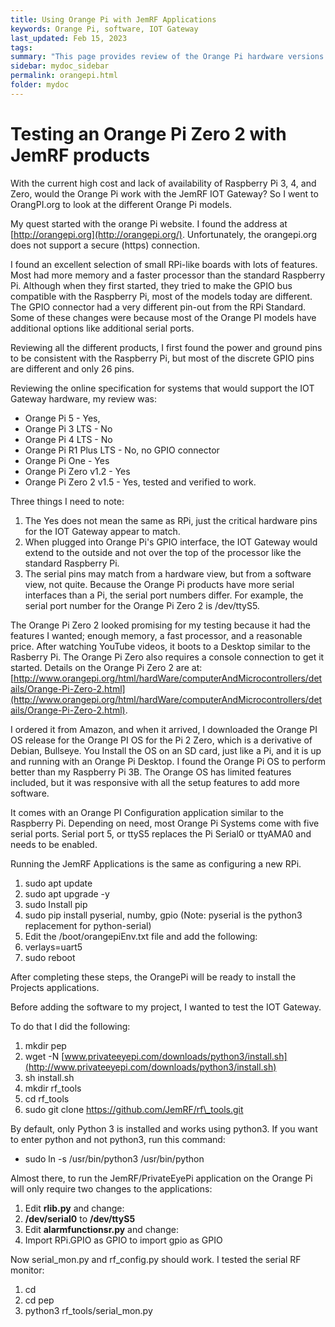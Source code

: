 ```yaml
---
title: Using Orange Pi with JemRF Applications
keywords: Orange Pi, software, IOT Gateway
last_updated: Feb 15, 2023
tags:
summary: "This page provides review of the Orange Pi hardware versions with JemRF IOT Gateway."
sidebar: mydoc_sidebar
permalink: orangepi.html
folder: mydoc
---
```


# Testing an Orange Pi Zero 2 with JemRF products

With the current high cost and lack of availability of Raspberry Pi 3, 4, and Zero, would the Orange Pi work with the JemRF IOT Gateway? So I went to OrangPI.org to look at the different Orange Pi models.

My quest started with the orange Pi website. I found the address at [http://orangepi.org](http://orangepi.org/). Unfortunately, the orangepi.org does not support a secure (https) connection.

I found an excellent selection of small RPi-like boards with lots of features. Most had more memory and a faster processor than the standard Raspberry Pi. Although when they first started, they tried to make the GPIO bus compatible with the Raspberry Pi, most of the models today are different. The GPIO connector had a very different pin-out from the RPi Standard. Some of these changes were because most of the Orange PI models have additional options like additional serial ports.

Reviewing all the different products, I first found the power and ground pins to be consistent with the Raspberry Pi, but most of the discrete GPIO pins are different and only 26 pins.

Reviewing the online specification for systems that would support the IOT Gateway hardware, my review was:

- Orange Pi 5 - Yes,
- Orange Pi 3 LTS - No
- Orange Pi 4 LTS - No
- Orange Pi R1 Plus LTS - No, no GPIO connector
- Orange Pi One - Yes
- Orange Pi Zero v1.2 - Yes
- Orange Pi Zero 2 v1.5 - Yes, tested and verified to work.

Three things I need to note:

1. The Yes does not mean the same as RPi, just the critical hardware pins for the IOT Gateway appear to match.
2. When plugged into Orange Pi's GPIO interface, the IOT Gateway would extend to the outside and not over the top of the processor like the standard Raspberry Pi.
3. The serial pins may match from a hardware view, but from a software view, not quite. Because the Orange Pi products have more serial interfaces than a Pi, the serial port numbers differ. For example, the serial port number for the Orange Pi Zero 2 is /dev/ttyS5.

The Orange Pi Zero 2 looked promising for my testing because it had the features I wanted; enough memory, a fast processor, and a reasonable price. After watching YouTube videos, it boots to a Desktop similar to the Rasberry Pi. The Orange Pi Zero also requires a console connection to get it started. Details on the Orange Pi Zero 2 are at: [http://www.orangepi.org/html/hardWare/computerAndMicrocontrollers/details/Orange-Pi-Zero-2.html](http://www.orangepi.org/html/hardWare/computerAndMicrocontrollers/details/Orange-Pi-Zero-2.html).

I ordered it from Amazon, and when it arrived, I downloaded the Orange PI OS release for the Orange PI OS for the Pi 2 Zero, which is a derivative of Debian, Bullseye. You Install the OS on an SD card, just like a Pi, and it is up and running with an Orange Pi Desktop. I found the Orange Pi OS to perform better than my Raspberry Pi 3B. The Orange OS has limited features included, but it was responsive with all the setup features to add more software.

It comes with an Orange PI Configuration application similar to the Raspberry Pi. Depending on need, most Orange Pi Systems come with five serial ports. Serial port 5, or ttyS5 replaces the Pi Serial0 or ttyAMA0 and needs to be enabled.

Running the JemRF Applications is the same as configuring a new RPi.

1. sudo apt update
2. sudo apt upgrade -y
3. sudo Install pip
4. sudo pip install pyserial, numby, gpio (Note: pyserial is the python3 replacement for python-serial)
5. Edit the /boot/orangepiEnv.txt file and add the following:
6. verlays=uart5
7. sudo reboot

After completing these steps, the OrangePi will be ready to install the Projects applications.

Before adding the software to my project, I wanted to test the IOT Gateway.

To do that I did the following:

1. mkdir pep
2. wget -N [www.privateeyepi.com/downloads/python3/install.sh](http://www.privateeyepi.com/downloads/python3/install.sh)
3. sh install.sh
4. mkdir rf\_tools
5. cd rf\_tools
6. sudo git clone https://github.com/JemRF/rf\_tools.git

By default, only Python 3 is installed and works using python3. If you want to enter python and not python3, run this command:

- sudo ln -s /usr/bin/python3 /usr/bin/python

Almost there, to run the JemRF/PrivateEyePi application on the Orange Pi will only require two changes to the applications:

1. Edit **rlib.py** and change:
2. **/dev/serial0** to **/dev/ttyS5**
3. Edit **alarmfunctionsr.py** and change:
4. Import RPi.GPIO as GPIO to import gpio as GPIO

Now serial\_mon.py and rf\_config.py should work. I tested the serial RF monitor:

1. cd
2. cd pep
3. python3 rf\_tools/serial\_mon.py
